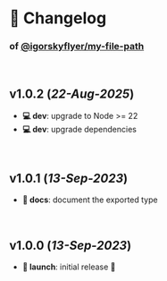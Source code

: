 # 📒 Changelog

### of [@igorskyflyer/my-file-path](https://github.com/igorskyflyer/npm-my-file-path)

<br>

## v1.0.2 (*22-Aug-2025*)

- **💻 dev**: upgrade to Node >= 22
- **💻 dev**: upgrade dependencies

<br>

## v1.0.1 (*13-Sep-2023*)

- **📜 docs**: document the exported type

<br>

## v1.0.0 (*13-Sep-2023*)

- **🚀 launch**: initial release 🎉
